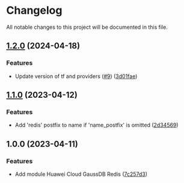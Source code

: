 # Changelog

All notable changes to this project will be documented in this file.

## [1.2.0](https://github.com/cloud-labs-infra/terraform-huaweicloud-gaussdb-redis/compare/v1.1.0...v1.2.0) (2024-04-18)


### Features

* Update version of tf and providers ([#9](https://github.com/cloud-labs-infra/terraform-huaweicloud-gaussdb-redis/issues/9)) ([3d01fae](https://github.com/cloud-labs-infra/terraform-huaweicloud-gaussdb-redis/commit/3d01fae5e3d67cf9dd3da5b8b06eacb007a2bc51))

## [1.1.0](https://github.com/cloud-labs-infra/terraform-huaweicloud-gaussdb-redis/compare/v1.0.0...v1.1.0) (2023-04-12)


### Features

* Add 'redis' postfix to name if 'name_postfix' is omitted ([2d34569](https://github.com/cloud-labs-infra/terraform-huaweicloud-gaussdb-redis/commit/2d34569d0b210e6384dcbf7b0cc07642cb5f56fc))

## 1.0.0 (2023-04-11)


### Features

* Add module Huawei Cloud GaussDB Redis ([7c257d3](https://github.com/cloud-labs-infra/terraform-huaweicloud-gaussdb-redis/commit/7c257d3d73e1d724dc4432fcf12d13fe8b8abe41))
